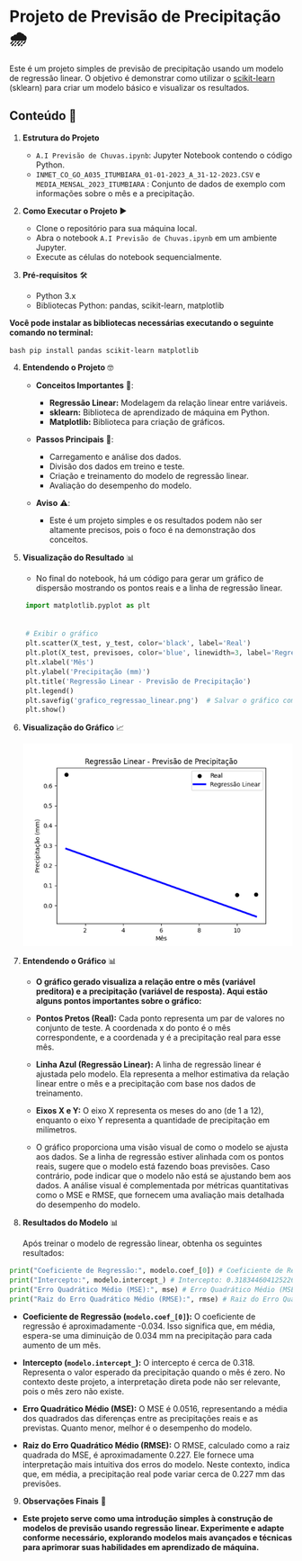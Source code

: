 # Projeto de Previsão de Precipitação 🌧️
Este é um projeto simples de previsão de precipitação usando um modelo de regressão linear. O objetivo é demonstrar como utilizar o [scikit-learn](https://scikit-learn.org/stable/) (sklearn) para criar um modelo básico e visualizar os resultados.

## Conteúdo 📂

1. **Estrutura do Projeto**

   - `A.I Previsão de Chuvas.ipynb`: Jupyter Notebook contendo o código Python.
   - `INMET_CO_GO_A035_ITUMBIARA_01-01-2023_A_31-12-2023.CSV` e `MEDIA_MENSAL_2023_ITUMBIARA` : Conjunto de dados de exemplo com informações sobre o mês e a precipitação.

2. **Como Executar o Projeto** ▶️
   - Clone o repositório para sua máquina local.
   - Abra o notebook `A.I Previsão de Chuvas.ipynb` em um ambiente Jupyter.
   - Execute as células do notebook sequencialmente.
   

3. **Pré-requisitos** 🛠️
    - Python 3.x
    - Bibliotecas Python: pandas, scikit-learn, matplotlib
 
    
 **Você pode instalar as bibliotecas necessárias executando o seguinte comando no terminal:**

```bash pip install pandas scikit-learn matplotlib```

4. **Entendendo o Projeto** 🤓


   - **Conceitos Importantes** 🧠:
        - **Regressão Linear:** Modelagem da relação linear entre variáveis.
        - **sklearn:** Biblioteca de aprendizado de máquina em Python.
        - **Matplotlib:** Biblioteca para criação de gráficos.
     

   - **Passos Principais** 📝:
        - Carregamento e análise dos dados.
        - Divisão dos dados em treino e teste.
        - Criação e treinamento do modelo de regressão linear.
        - Avaliação do desempenho do modelo.
     

   - **Aviso** ⚠️:
        - Este é um projeto simples e os resultados podem não ser altamente precisos, pois o foco é na demonstração dos conceitos.


5. **Visualização do Resultado** 📊

     - No final do notebook, há um código para gerar um gráfico de dispersão mostrando os pontos reais e a linha de regressão linear.

```python
    import matplotlib.pyplot as plt


    # Exibir o gráfico
    plt.scatter(X_test, y_test, color='black', label='Real')
    plt.plot(X_test, previsoes, color='blue', linewidth=3, label='Regressão Linear')
    plt.xlabel('Mês')
    plt.ylabel('Precipitação (mm)')
    plt.title('Regressão Linear - Previsão de Precipitação')
    plt.legend()
    plt.savefig('grafico_regressao_linear.png')  # Salvar o gráfico como imagem
    plt.show()
```

6. **Visualização do Gráfico** 📈


   ![Gráfico de Regressão Linear](images/grafico_regressao_linear.png)


7. **Entendendo o Gráfico** 📊

   - **O gráfico gerado visualiza a relação entre o mês (variável preditora) e a precipitação (variável de resposta). Aqui estão alguns pontos importantes sobre o gráfico:**

    - **Pontos Pretos (Real):** Cada ponto representa um par de valores no conjunto de teste. A coordenada x do ponto é o mês correspondente, e a coordenada y é a precipitação real para esse mês.

   - **Linha Azul (Regressão Linear):** A linha de regressão linear é ajustada pelo modelo. Ela representa a melhor estimativa da relação linear entre o mês e a precipitação com base nos dados de treinamento.

   - **Eixos X e Y:** O eixo X representa os meses do ano (de 1 a 12), enquanto o eixo Y representa a quantidade de precipitação em milímetros.

   
   - O gráfico proporciona uma visão visual de como o modelo se ajusta aos dados. Se a linha de regressão estiver alinhada com os pontos reais, sugere que o modelo está fazendo boas previsões. Caso contrário, pode indicar que o modelo não está se ajustando bem aos dados. A análise visual é complementada por métricas quantitativas como o MSE e RMSE, que fornecem uma avaliação mais detalhada do desempenho do modelo.
   
   
8. **Resultados do Modelo** 📊


   Após treinar o modelo de regressão linear, obtenha os seguintes resultados:

```python
print("Coeficiente de Regressão:", modelo.coef_[0]) # Coeficiente de Regressão: -0.03401075900496597
print("Intercepto:", modelo.intercept_) # Intercepto: 0.3183446041252269
print("Erro Quadrático Médio (MSE):", mse) # Erro Quadrático Médio (MSE): 0.05160596256947119
print("Raiz do Erro Quadrático Médio (RMSE):", rmse) # Raiz do Erro Quadrático Médio (RMSE): 0.2271694578271278
```
   - **Coeficiente de Regressão (`modelo.coef_[0]`):** O coeficiente de regressão é aproximadamente -0.034. Isso significa que, em média, espera-se uma diminuição de 0.034 mm na precipitação para cada aumento de um mês.
   

   - **Intercepto (`modelo.intercept_`):** O intercepto é cerca de 0.318. Representa o valor esperado da precipitação quando o mês é zero. No contexto deste projeto, a interpretação direta pode não ser relevante, pois o mês zero não existe.


   - **Erro Quadrático Médio (MSE):** O MSE é 0.0516, representando a média dos quadrados das diferenças entre as precipitações reais e as previstas. Quanto menor, melhor é o desempenho do modelo.

   
   - **Raiz do Erro Quadrático Médio (RMSE):** O RMSE, calculado como a raiz quadrada do MSE, é aproximadamente 0.227. Ele fornece uma interpretação mais intuitiva dos erros do modelo. Neste contexto, indica que, em média, a precipitação real pode variar cerca de 0.227 mm das previsões.
    

9. **Observações Finais** 🌟
- **Este projeto serve como uma introdução simples à construção de modelos de previsão usando regressão linear. Experimente e adapte conforme necessário, explorando modelos mais avançados e técnicas para aprimorar suas habilidades em aprendizado de máquina.**
